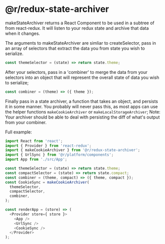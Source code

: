 # @r/redux-state-archiver

makeStateArchiver returns a React Component to be used in a subtree of
<Provdider /> from react-redux. It will listen to your redux state and archive that data
when it changes.

The arguments to makeStateArchiver are simliar to createSelector, pass in an array
of selectors that extract the data you from state you wish to serialize.

```javascript
const themeSelector = (state) => return state.theme;
```

After your selectors, pass in a 'combiner' to merge the data from your selectors
into an object that will represent the overall state of data you wish to serialize;

```javascript
const combiner = (theme) => ({ theme });
```

Finally pass in a state archiver, a function that takes an object, and persists it
in some manner. You probably will never pass this, as most apps can use the helper functions
`makeCookieArchiver` or `makeLocalStorageArchiver`; Note: Your archiver should be able
to deal with persisting the diff of what's output from your combiner.

Full example:
```javascript
import React from 'react';
import { Provider } from 'react-redux';
import { makeCookieArchiver } from '@r/redux-state-archiver';
import { UrlSync } from '@r/platform/components';
import App from './src/App';

const themeSelector = (state) => return state.theme;
const compactSelector = (state) => return state.compact;
const combiner = (theme, compact) => ({ theme, compact });
const CookieSync = makeCookieArchiver(
  themeSelector,
  compactSelector,
  combiner,
);

const renderApp = (store) => (
  <Provider store={ store }>
    <App />
    <UrlSync />
    <CookieSync />
  </Provider>
);

```
